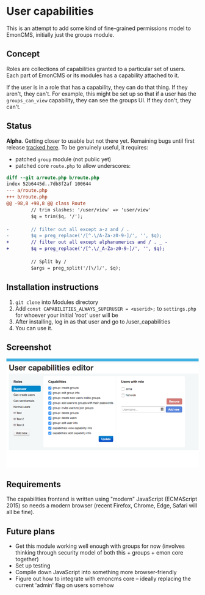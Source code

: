 # User capabilities

This is an attempt to add some kind of fine-grained permissions model to EmonCMS, initially just the groups module.

## Concept

Roles are collections of capabilities granted to a particular set of users.  Each part of EmonCMS or its modules has a capability attached to it.

If the user is in a role that has a capability, they can do that thing.  If they aren't, they can't.  For example, this might be set up so that if a user has the `groups_can_view` capability, they can see the groups UI.  If they don't, they can't.

## Status

**Alpha**.  Getting closer to usable but not there yet.  Remaining bugs until first release [tracked here](https://github.com/takkaria/emoncms-user-capabilities/issues?q=is%3Aissue+is%3Aopen+label%3AMVP).  To be genuinely useful, it requires:

* patched `group` module (not public yet)
* patched core `route.php` to allow underscores:

```patch
diff --git a/route.php b/route.php
index 52b6445d..7db8f2af 100644
--- a/route.php
+++ b/route.php
@@ -98,8 +98,8 @@ class Route
         // trim slashes: '/user/view' => 'user/view'
         $q = trim($q, '/');
 
-        // filter out all except a-z and / .
-        $q = preg_replace('/[^.\/A-Za-z0-9-]/', '', $q);
+        // filter out all except alphanumerics and / . _ -
+        $q = preg_replace('/[^.\/_A-Za-z0-9-]/', '', $q);
 
         // Split by /
         $args = preg_split('/[\/]/', $q);
```

## Installation instructions

1. `git clone` into Modules directory
2. Add `const CAPABILITIES_ALWAYS_SUPERUSER = <userid>;` to `settings.php` for whoever your initial 'root' user will be
3. After installing, log in as that user and go to <emoncms url>/user_capabilities
4. You can use it.

## Screenshot

![readme.png](readme.png)

## Requirements

The capabilities frontend is written using "modern" JavaScript (ECMAScript 2015) so needs a modern browser (recent Firefox, Chrome, Edge, Safari will all be fine).

## Future plans

- Get this module working well enough with groups for now (involves thinking through security model of both this + groups + emon core together)
- Set up testing
- Compile down JavaScript into something more browser-friendly
- Figure out how to integrate with emoncms core – ideally replacing the current 'admin' flag on users somehow

